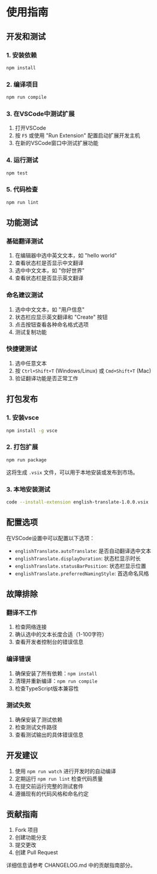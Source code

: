 # 使用指南

## 开发和测试

### 1. 安装依赖
```bash
npm install
```

### 2. 编译项目
```bash
npm run compile
```

### 3. 在VSCode中测试扩展

1. 打开VSCode
2. 按 `F5` 或使用 "Run Extension" 配置启动扩展开发主机
3. 在新的VSCode窗口中测试扩展功能

### 4. 运行测试
```bash
npm test
```

### 5. 代码检查
```bash
npm run lint
```

## 功能测试

### 基础翻译测试
1. 在编辑器中选中英文文本，如 "hello world"
2. 查看状态栏是否显示中文翻译
3. 选中中文文本，如 "你好世界"
4. 查看状态栏是否显示英文翻译

### 命名建议测试
1. 选中中文文本，如 "用户信息"
2. 状态栏应显示英文翻译和 "Create" 按钮
3. 点击按钮查看各种命名格式选项
4. 测试复制功能

### 快捷键测试
1. 选中任意文本
2. 按 `Ctrl+Shift+T` (Windows/Linux) 或 `Cmd+Shift+T` (Mac)
3. 验证翻译功能是否正常工作

## 打包发布

### 1. 安装vsce
```bash
npm install -g vsce
```

### 2. 打包扩展
```bash
npm run package
```

这将生成 `.vsix` 文件，可以用于本地安装或发布到市场。

### 3. 本地安装测试
```bash
code --install-extension english-translate-1.0.0.vsix
```

## 配置选项

在VSCode设置中可以配置以下选项：

- `englishTranslate.autoTranslate`: 是否自动翻译选中文本
- `englishTranslate.displayDuration`: 状态栏显示时长
- `englishTranslate.statusBarPosition`: 状态栏显示位置
- `englishTranslate.preferredNamingStyle`: 首选命名风格

## 故障排除

### 翻译不工作
1. 检查网络连接
2. 确认选中的文本长度合适（1-100字符）
3. 查看开发者控制台的错误信息

### 编译错误
1. 确保安装了所有依赖：`npm install`
2. 清理并重新编译：`npm run compile`
3. 检查TypeScript版本兼容性

### 测试失败
1. 确保安装了测试依赖
2. 检查测试文件路径
3. 查看测试输出的具体错误信息

## 开发建议

1. 使用 `npm run watch` 进行开发时的自动编译
2. 定期运行 `npm run lint` 检查代码质量
3. 在提交前运行完整的测试套件
4. 遵循现有的代码风格和命名约定

## 贡献指南

1. Fork 项目
2. 创建功能分支
3. 提交更改
4. 创建 Pull Request

详细信息请参考 CHANGELOG.md 中的贡献指南部分。
